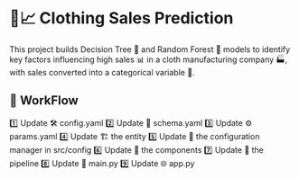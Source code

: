 # 👕📈 Clothing Sales Prediction
This project builds Decision Tree 🌳 and Random Forest 🌲 models to identify key factors influencing high sales 📊 in a cloth manufacturing company 🏭, with sales converted into a categorical variable 🎯.

## 🚀 WorkFlow
1️⃣ Update 🛠️ config.yaml
2️⃣ Update 📜 schema.yaml
3️⃣ Update ⚙️ params.yaml
4️⃣ Update 🏗️ the entity
5️⃣ Update 📝 the configuration manager in src/config
6️⃣ Update 🧩 the components
7️⃣ Update 🔄 the pipeline
8️⃣ Update 🚀 main.py
9️⃣ Update 🌐 app.py